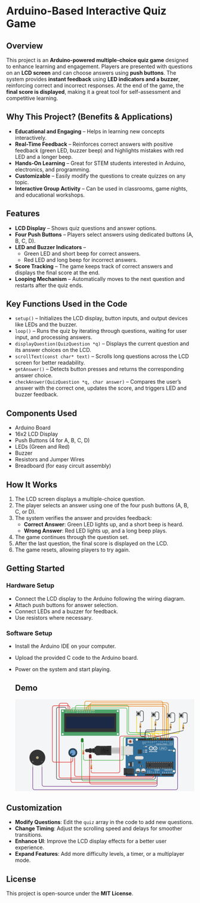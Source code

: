 # **Arduino-Based Interactive Quiz Game**  

## **Overview**  
This project is an **Arduino-powered multiple-choice quiz game** designed to enhance learning and engagement. Players are presented with questions on an **LCD screen** and can choose answers using **push buttons**. The system provides **instant feedback** using **LED indicators and a buzzer**, reinforcing correct and incorrect responses. At the end of the game, the **final score is displayed**, making it a great tool for self-assessment and competitive learning.  

## **Why This Project? (Benefits & Applications)**  
- **Educational and Engaging** – Helps in learning new concepts interactively.  
- **Real-Time Feedback** – Reinforces correct answers with positive feedback (green LED, buzzer beep) and highlights mistakes with red LED and a longer beep.  
- **Hands-On Learning** – Great for STEM students interested in Arduino, electronics, and programming.  
- **Customizable** – Easily modify the questions to create quizzes on any topic.  
- **Interactive Group Activity** – Can be used in classrooms, game nights, and educational workshops.  

## **Features**  
- **LCD Display** – Shows quiz questions and answer options.  
- **Four Push Buttons** – Players select answers using dedicated buttons (A, B, C, D).  
- **LED and Buzzer Indicators** –  
  - Green LED and short beep for correct answers.  
  - Red LED and long beep for incorrect answers.  
- **Score Tracking** – The game keeps track of correct answers and displays the final score at the end.  
- **Looping Mechanism** – Automatically moves to the next question and restarts after the quiz ends.  

## **Key Functions Used in the Code**  
- `setup()` – Initializes the LCD display, button inputs, and output devices like LEDs and the buzzer.  
- `loop()` – Runs the quiz by iterating through questions, waiting for user input, and processing answers.  
- `displayQuestion(QuizQuestion *q)` – Displays the current question and its answer choices on the LCD.  
- `scrollText(const char* text)` – Scrolls long questions across the LCD screen for better readability.  
- `getAnswer()` – Detects button presses and returns the corresponding answer choice.  
- `checkAnswer(QuizQuestion *q, char answer)` – Compares the user’s answer with the correct one, updates the score, and triggers LED and buzzer feedback.  

## **Components Used**  
- Arduino Board  
- 16x2 LCD Display  
- Push Buttons (4 for A, B, C, D)  
- LEDs (Green and Red)  
- Buzzer  
- Resistors and Jumper Wires  
- Breadboard (for easy circuit assembly)  

## **How It Works**  
1. The LCD screen displays a multiple-choice question.  
2. The player selects an answer using one of the four push buttons (A, B, C, or D).  
3. The system verifies the answer and provides feedback:  
   - **Correct Answer**: Green LED lights up, and a short beep is heard.  
   - **Wrong Answer**: Red LED lights up, and a long beep plays.  
4. The game continues through the question set.  
5. After the last question, the final score is displayed on the LCD.  
6. The game resets, allowing players to try again.  

## **Getting Started**  
### **Hardware Setup**  
- Connect the LCD display to the Arduino following the wiring diagram.  
- Attach push buttons for answer selection.  
- Connect LEDs and a buzzer for feedback.  
- Use resistors where necessary.  

### **Software Setup**  
- Install the Arduino IDE on your computer.  
- Upload the provided C code to the Arduino board.  
- Power on the system and start playing.

  ## **Demo**
  ![Quiz Game Screenshot](https://github.com/thatgauripai/interactive-quiz-game/blob/main/game.png)

## **Customization**  
- **Modify Questions**: Edit the `quiz` array in the code to add new questions.  
- **Change Timing**: Adjust the scrolling speed and delays for smoother transitions.  
- **Enhance UI**: Improve the LCD display effects for a better user experience.  
- **Expand Features**: Add more difficulty levels, a timer, or a multiplayer mode.  

## **License**  
This project is open-source under the **MIT License**.  
